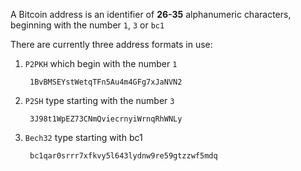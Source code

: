 A Bitcoin address is an identifier of **26-35** alphanumeric characters, beginning with the number `1`, `3` or `bc1`

There are currently three address formats in use:

1. `P2PKH` which begin with the number `1` 

        1BvBMSEYstWetqTFn5Au4m4GFg7xJaNVN2

2. `P2SH` type starting with the number `3`  

        3J98t1WpEZ73CNmQviecrnyiWrnqRhWNLy

2. `Bech32` type starting with bc1

        bc1qar0srrr7xfkvy5l643lydnw9re59gtzzwf5mdq